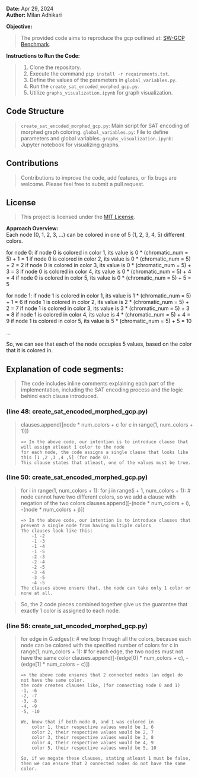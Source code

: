 **Date:** Apr 29, 2024  
**Author:** Milan Adhikari  

**Objective:**  
> The provided code aims to reproduce the gcp outlined at: [SW-GCP Benchmark](https://www.cs.ubc.ca/~hoos/SATLIB/Benchmarks/SAT/SW-GCP/descr.html). 

**Instructions to Run the Code:**  
> 1. Clone the repository.  
> 2. Execute the command `pip install -r requirements.txt`.  
> 3. Define the values of the parameters in `global_variables.py`.  
> 4. Run the `create_sat_encoded_morphed_gcp.py`.  
> 5. Utilize `graphs_visualization.ipynb` for graph visualization.

## Code Structure
> `create_sat_encoded_morphed_gcp.py`: Main script for SAT encoding of morphed graph coloring.
> `global_variables.py`: File to define parameters and global variables.
> `graphs_visualization.ipynb`: Jupyter notebook for visualizing graphs.

## Contributions
> Contributions to improve the code, add features, or fix bugs are welcome. Please feel free to submit a pull request.

## License
> This project is licensed under the [MIT License](LICENSE).

**Approach Overview:**  
Each node (0, 1, 2, 3, ...) can be colored in one of 5 (1, 2, 3, 4, 5) different colors.

for node 0:
    if node 0 is colored in color 1, its value is 0 * (chromatic_num = 5) + 1 = 1
    if node 0 is colored in color 2, its value is 0 * (chromatic_num = 5) + 2 = 2
    if node 0 is colored in color 3, its value is 0 * (chromatic_num = 5) + 3 = 3
    if node 0 is colored in color 4, its value is 0 * (chromatic_num = 5) + 4 = 4
    if node 0 is colored in color 5, its value is 0 * (chromatic_num = 5) + 5 = 5

for node 1:
    if node 1 is colored in color 1, its value is 1 * (chromatic_num = 5) + 1 = 6
    if node 1 is colored in color 2, its value is 2 * (chromatic_num = 5) + 2 = 7
    if node 1 is colored in color 3, its value is 3 * (chromatic_num = 5) + 3 = 8
    if node 1 is colored in color 4, its value is 4 * (chromatic_num = 5) + 4 = 9
    if node 1 is colored in color 5, its value is 5 * (chromatic_num = 5) + 5 = 10

...

So, we can see that each of the node occupies 5 values, based on the color that it is colored in.

## Explanation of code segments:
> The code includes inline comments explaining each part of the implementation, including the SAT encoding process and the logic behind each clause introduced.

### (line 48: create_sat_encoded_morphed_gcp.py)
> clauses.append([node * num_colors + c for c in range(1, num_colors + 1)])
> 
>     => In the above code, our intention is to introduce clause that will assign atleast 1 color to the node 
>     for each node, the code assigns a single clause that looks like this [1 ,2 ,3 ,4 ,5] (for node 0).
>     This clause states that atleast, one of the values must be true.


### (line 50: create_sat_encoded_morphed_gcp.py)
> for i in range(1, num_colors + 1):
>     for j in range(i + 1, num_colors + 1):
>         # node cannot have two different colors, so we add a clause with negation of the two colors
>         clauses.append([-(node * num_colors + i), -(node * num_colors + j)])
> 
>     => In the above code, our intention is to introduce clauses that prevent a single node from having multiple colors
>     The clauses look like this:
>         -1 -2 
>         -1 -3 
>         -1 -4 
>         -1 -5 
>         -2 -3 
>         -2 -4 
>         -2 -5 
>         -3 -4 
>         -3 -5 
>         -4 -5
>     The clauses above ensure that, the node can take only 1 color or none at all.

> So, the 2 code pieces combined together give us the guarantee that exactly 1 color is assigned to each node.

### (line 56: create_sat_encoded_morphed_gcp.py)
> for edge in G.edges():
>         # we loop through all the colors, because each node can be colored with the specified number of colors
>         for c in range(1, num_colors + 1):
>             # for each edge, the two nodes must not have the same color
>             clauses.append([-(edge[0] * num_colors + c), -(edge[1] * num_colors + c)])
> 
>     => the above code ensures that 2 connected nodes (an edge) do not have the same color.
>     the code creates clauses like, (for connecting node 0 and 1)
>     -1, -6
>     -2, -7
>     -3, -8
>     -4, -9
>     -5, -10
> 
>     We, know that if both node 0, and 1 was colored in 
>         color 1, their respective values would be 1, 6
>         color 2, their respective values would be 2, 7
>         color 3, their respective values would be 3, 8
>         color 4, their respective values would be 4, 9
>         color 5, their respective values would be 5, 10
> 
>     So, if we negate these clauses, stating atleast 1 must be false, then we can ensure that 2 connected nodes do not have the same color.
